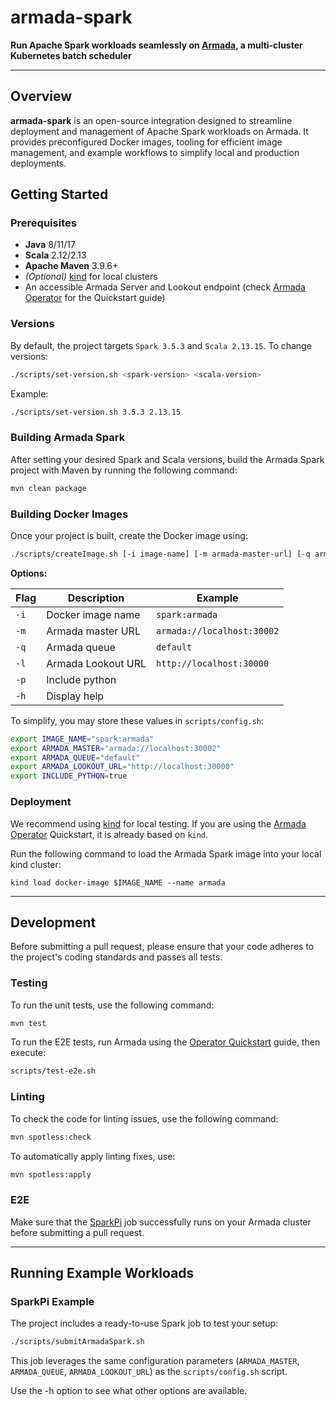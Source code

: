 # armada-spark

**Run Apache Spark workloads seamlessly on [Armada](https://github.com/armadaproject/armada), a multi-cluster Kubernetes batch scheduler**

---

## Overview

**armada-spark** is an open-source integration designed to streamline deployment and management of Apache Spark workloads on Armada.
It provides preconfigured Docker images, tooling for efficient image management, and example workflows to simplify local and production deployments.

## Getting Started

### Prerequisites

- **Java** 8/11/17
- **Scala** 2.12/2.13
- **Apache Maven** 3.9.6+
- _(Optional)_ [kind](https://kind.sigs.k8s.io/) for local clusters
- An accessible Armada Server and Lookout endpoint (check [Armada Operator](https://github.com/armadaproject/armada-operator) for the Quickstart guide)

### Versions

By default, the project targets `Spark 3.5.3` and `Scala 2.13.15`. To change versions:

```bash
./scripts/set-version.sh <spark-version> <scala-version>
```

Example:
```bash
./scripts/set-version.sh 3.5.3 2.13.15
```

### Building Armada Spark

After setting your desired Spark and Scala versions, build the Armada Spark project with Maven by running the following command:

```bash
mvn clean package
```

### Building Docker Images

Once your project is built, create the Docker image using:

```bash
./scripts/createImage.sh [-i image-name] [-m armada-master-url] [-q armada-queue] [-l armada-lookout-url]
```

**Options:**

| Flag | Description        | Example                    |
|------|--------------------|----------------------------|
| `-i` | Docker image name  | `spark:armada`             |
| `-m` | Armada master URL  | `armada://localhost:30002` |
| `-q` | Armada queue       | `default`                  |
| `-l` | Armada Lookout URL | `http://localhost:30000`   |
| `-p` | Include python     |                            |
| `-h` | Display help       |                            |


To simplify, you may store these values in `scripts/config.sh`:

```bash
export IMAGE_NAME="spark:armada"
export ARMADA_MASTER="armada://localhost:30002"
export ARMADA_QUEUE="default"
export ARMADA_LOOKOUT_URL="http://localhost:30000"
export INCLUDE_PYTHON=true
```

### Deployment

We recommend using [kind](https://kind.sigs.k8s.io/) for local testing.
If you are using the [Armada Operator](https://github.com/armadaproject/armada-operator) Quickstart, it is already based on `kind`.

Run the following command to load the Armada Spark image into your local kind cluster:
```
kind load docker-image $IMAGE_NAME --name armada
```

---

## Development

Before submitting a pull request, please ensure that your code adheres to the project's coding standards and passes all tests.

### Testing

To run the unit tests, use the following command:

```bash
mvn test
```

To run the E2E tests, run Armada using the [Operator Quickstart](https://github.com/armadaproject/armada-operator?tab=readme-ov-file#quickstart) guide, then execute:

```bash
scripts/test-e2e.sh
```
### Linting

To check the code for linting issues, use the following command:

```bash
mvn spotless:check
```

To automatically apply linting fixes, use:

```bash
mvn spotless:apply
```

### E2E

Make sure that the [SparkPi](#sparkpi-example) job successfully runs on your Armada cluster before submitting a pull request.

---

## Running Example Workloads

### SparkPi Example

The project includes a ready-to-use Spark job to test your setup:

```bash
./scripts/submitArmadaSpark.sh
```

This job leverages the same configuration parameters (`ARMADA_MASTER`, `ARMADA_QUEUE`, `ARMADA_LOOKOUT_URL`) as the `scripts/config.sh` script.

Use the -h option to see what other options are available.
